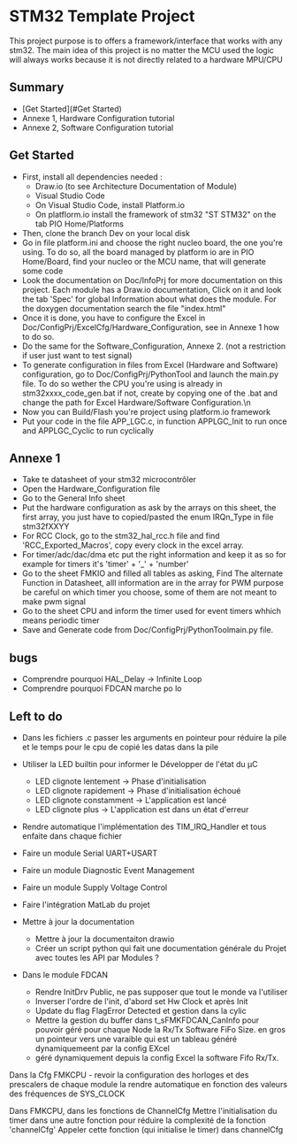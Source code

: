 # STM32 Template Project 
This project purpose is to offers a framework/interface that works with any stm32.
The main idea of this project is no matter the MCU used the logic will always works because it is not directly related to a hardware MPU/CPU
## Summary 
- [Get Started](#Get Started)
- Annexe 1, Hardware Configuration tutorial
- Annexe 2, Software Configuration tutorial

## Get Started
- First, install all dependencies needed :
    - Draw.io (to see Architecture Documentation of Module)
    - Visual Studio Code
    - On Visual Studio Code, install Platform.io
    - On platflorm.io install the framework of stm32 "ST STM32" on the tab PIO Home/Platforms
- Then, clone the branch Dev on your local disk
- Go in file platform.ini and choose the right nucleo board, the one you're using. To do so, all the board managed by platform io are in PIO Home/Board, find your nucleo or the MCU name, that will generate some code
- Look the documentation on Doc/InfoPrj for more documentation on this project. Each module has a Draw.io documentation, Click on it and look the tab 'Spec' for global Information about what does the module.
For the doxygen documentation search the file "index.html"
- Once it is done, you have to configure the Excel in Doc/ConfigPrj/ExcelCfg/Hardware_Configuration, see in Annexe 1 how to do so.
- Do the same for the Software_Configuration, Annexe 2. (not a restriction if user just want to test signal)
- To generate configuration in files from Excel (Hardware and Software) configuration, go to Doc/ConfigPrj/PythonTool and launch the main.py file. To do so wether the CPU you're using is already in stm32xxxx_code_gen.bat if not, create by copying one of the .bat and change the path for Excel Hardware/Software Configuration.\n
- Now you can Build/Flash you're project using platform.io framework
- Put your code in the file APP_LGC.c, in function APPLGC_Init to run once and APPLGC_Cyclic to run cyclically


## Annexe 1
- Take te datasheet of your stm32 microcontrôler
- Open the Hardware_Configuration file
- Go to the General Info sheet
- Put the hardware configuration as ask by the arrays on this sheet, the first array, you just have to copied/pasted the enum IRQn_Type in file stm32fXXYY
- For RCC Clock, go to the stm32_hal_rcc.h file and find 'RCC_Exported_Macros', copy every clock in the excel array.
- For timer/adc/dac/dma etc put the right information and keep it as so for example for timers it's 'timer' + '_' + 'number'
- Go to the sheet FMKIO and filled all tables as asking, Find The alternate Function in Datasheet, alll information are in the array
	for PWM purpose be careful on which timer you choose, some of them are not meant to make pwm signal
- Go to the sheet CPU and inform the timer used for event timers whhich means periodic timer
- Save and Generate code from Doc/ConfigPrj/PythonToolmain.py file.

## bugs
- Comprendre pourquoi HAL_Delay -> Infinite Loop
- Comprendre pourquoi FDCAN marche po lo
## Left to do
- Dans les fichiers .c passer les arguments en pointeur pour réduire la pile et 
    le temps pour le cpu de copié les datas dans la pile 
- Utiliser la LED builtin pour informer le Développer de l'état du µC
    - LED clignote lentement   -> Phase d'initialisation 
    - LED clignote rapidement  -> Phase d'initialisation échoué
    - LED clignote constamment -> L'application est lancé 
    - LED clignote plus        -> L'application est dans un état d'erreur

- Rendre automatique l'implémentation des TIM_IRQ_Handler et tous enfaite dans chaque fichier
- Faire un module Serial UART+USART
- Faire un module Diagnostic Event Management
- Faire un module Supply Voltage Control
- Faire l'intégration MatLab du projet

- Mettre à jour la documentation 
    - Mettre à jour la documentaiton drawio
    - Créer un script python qui fait une documentation générale du Projet avec toutes les API par Modules ?

- Dans le module FDCAN
    - Rendre InitDrv Public, ne pas supposer que tout le monde va l'utiliser 
    -  Inverser l'ordre de l'init, d'abord set Hw Clock et après Init
    - Update du flag FlagError Detected et gestion dans la cylic
    - Mettre la gestion du buffer dans t_sFMKFDCAN_CanInfo pour pouvoir géré pour chaque Node la Rx/Tx Software FiFo Size. en gros un pointeur vers une varaible qui est un tableau généré dynamiquemeent par la config EXcel
    - géré dynamiquement depuis la config Excel la software Fifo Rx/Tx.

Dans la Cfg FMKCPU
    - revoir la configuration des horloges et des prescalers de chaque module 
        la rendre  automatique en fonction des valeurs des fréquences de SYS_CLOCK

Dans FMKCPU, dans les fonctions de ChannelCfg
    Mettre l'initialisation du timer dans une autre fonction pour réduire la complexité de la fonction 'channelCfg'
    Appeler cette fonction (qui initialise le timer) dans channelCfg